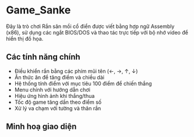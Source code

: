 # Game_Sanke
Đây là trò chơi Rắn săn mồi cổ điển được viết bằng hợp ngữ Assembly (x86), sử dụng các ngắt BIOS/DOS và thao tác trực tiếp với bộ nhớ video để hiển thị đồ họa.
## Các tính năng chính
- Điều khiển rắn bằng các phím mũi tên (←, →, ↑, ↓)
- Ăn thức ăn để tăng điểm và chiều dài
- Hệ thống tính điểm với mục tiêu 100 điểm để chiến thắng
- Menu chính với hướng dẫn chơi
- Hiệu ứng hình ảnh khi thắng/thua
- Tốc độ game tăng dần theo điểm số
- Xử lý va chạm với tường và thân rắn
## Minh hoạ giao diện
